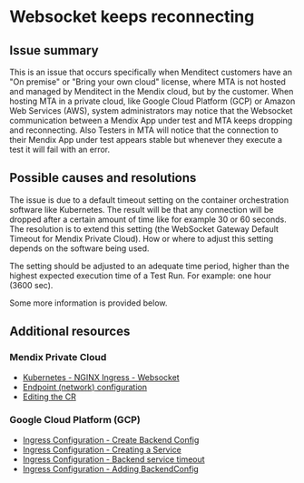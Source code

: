 # Websocket keeps reconnecting 

## Issue summary

This is an issue that occurs specifically when Menditect customers have an "On premise" or "Bring your own cloud" license, where MTA is not hosted and managed by Menditect in the Mendix cloud, but by the customer.
When hosting MTA in a private cloud, like Google Cloud Platform (GCP) or Amazon Web Services (AWS), system administrators may notice that the Websocket communication between a Mendix App under test and MTA keeps dropping and reconnecting.
Also Testers in MTA will notice that the connection to their Mendix App under test appears stable but whenever they execute a test it will fail with an error. 

## Possible causes and resolutions

The issue is due to a default timeout setting on the container orchestration software like Kubernetes. The result will be that any connection will be dropped after a certain amount of time like for example 30 or 60 seconds.
The resolution is to extend this setting (the WebSocket Gateway Default Timeout for Mendix Private Cloud). 
How or where to adjust this setting depends on the software being used.

The setting should be adjusted to an adequate time period, higher than the highest expected execution time of a Test Run. 
For example: one hour (3600 sec).

Some more information is provided below.


## Additional resources

### Mendix Private Cloud
- [Kubernetes - NGINX Ingress - Websocket](https://kubernetes.github.io/ingress-nginx/user-guide/miscellaneous/#websockets)
- [Endpoint (network) configuration](https://docs.mendix.com/developerportal/deploy/private-cloud-cluster/#advanced-network-settings)
- [Editing the CR](https://docs.mendix.com/developerportal/deploy/private-cloud-operator/#edit-cr)

### Google Cloud Platform (GCP)
- [Ingress Configuration - Create Backend Config](https://cloud.google.com/kubernetes-engine/docs/how-to/ingress-configuration#create_backendconfig)
- [Ingress Configuration - Creating a Service](https://cloud.google.com/kubernetes-engine/docs/how-to/ingress-configuration#create_service)
- [Ingress Configuration - Backend service timeout](https://cloud.google.com/kubernetes-engine/docs/how-to/ingress-configuration#timeout)
- [Ingress Configuration - Adding BackendConfig](https://cloud.google.com/kubernetes-engine/docs/how-to/ingress-configuration#same_backendconfig_for_all_service_ports)